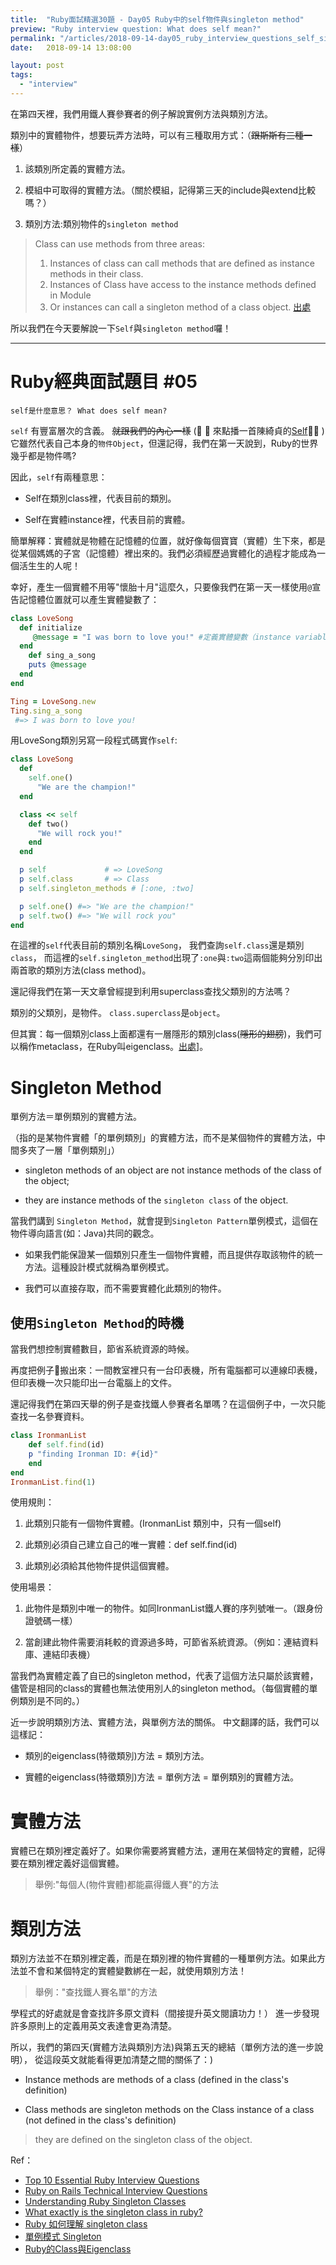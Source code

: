 ```yaml
---
title:  "Ruby面試精選30題 - Day05 Ruby中的self物件與singleton method"
preview: "Ruby interview question: What does self mean?"
permalink: "/articles/2018-09-14-day05_ruby_interview_questions_self_singleton_method"
date:   2018-09-14 13:08:00

layout: post
tags: 
  - "interview"
---
```


在第四天裡，我們用鐵人賽參賽者的例子解說實例方法與類別方法。

<!-- more -->

類別中的實體物件，想要玩弄方法時，可以有三種取用方式：（~~跟斯斯有三種一樣~~）

1. 該類別所定義的實體方法。

2. 模組中可取得的實體方法。（關於模組，記得第三天的include與extend比較嗎？）

3. 類別方法:類別物件的`singleton method`

> Class can use methods from three areas:
> 1) Instances of class can call methods that are defined as instance methods in their class.
> 2) Instances of Class have access to the instance methods defined in Module
> 3) Or instances can call a singleton method of a class object. [出處](https://medium.com/@lauren.kroner/ruby-class-vs-instance-methods-a5182ce7de49)

所以我們在今天要解說一下`Self`與`singleton method`囉！

---

# Ruby經典面試題目 #05

`self是什麼意思？ What does self mean?`

`self` 有豐富層次的含義。 ~~就跟我們的內心一樣~~ (🎵 🎵 來點播一首陳綺貞的[Self](https://www.youtube.com/watch?v=H1-kEjeO6SI)🎵🎵  ) 它雖然代表自己本身的`物件Object`，但還記得，我們在第一天說到，Ruby的世界幾乎都是物件嗎?

因此，`self`有兩種意思：

* Self在類別class裡，代表目前的類別。

* Self在實體instance裡，代表目前的實體。

簡單解釋：實體就是物體在記憶體的位置，就好像每個寶寶（實體）生下來，都是從某個媽媽的子宮（記憶體）裡出來的。我們必須經歷過實體化的過程才能成為一個活生生的人呢！

幸好，產生一個實體不用等"懷胎十月"這麼久，只要像我們在第一天一樣使用`@`宣告記憶體位置就可以產生實體變數了：

```ruby
class LoveSong
  def initialize
     @message = "I was born to love you!" #定義實體變數（instance variable）@message
  end
    def sing_a_song
    puts @message
  end
end

Ting = LoveSong.new
Ting.sing_a_song
 #=> I was born to love you!
```

用LoveSong類別另寫一段程式碼實作`self`:

```ruby
class LoveSong
  def
    self.one()
      "We are the champion!"
  end

  class << self
    def two()
      "We will rock you!"
    end
  end

  p self             # => LoveSong
  p self.class       # => Class  
  p self.singleton_methods # [:one, :two]

  p self.one() #=> "We are the champion!"
  p self.two() #=> "We will rock you"
end

```

在這裡的`self`代表目前的類別名稱`LoveSong`， 我們查詢`self.class`還是類別`class`， 而這裡的`self.singleton_method`出現了`:one`與`:two`這兩個能夠分別印出兩首歌的類別方法(class method)。

還記得我們在第一天文章曾經提到利用superclass查找父類別的方法嗎？

類別的父類別，是物件。 `class.superclass`是`object`。

但其實：每一個類別class上面都還有一層隱形的類別class(~~隱形的翅膀~~)，我們可以稱作metaclass，在Ruby叫eigenclass。[出處](https://blog.chh.tw/posts/ruby-metaclass-eigenclass/)]。

# Singleton Method

單例方法＝單例類別的實體方法。

（指的是某物件實體「的單例類別」的實體方法，而不是某個物件的實體方法，中間多夾了一層「單例類別」）

* singleton methods of an object are not instance methods of the class of the object;

* they are instance methods of the `singleton class` of the object.

當我們講到 `Singleton Method`，就會提到`Singleton Pattern`單例模式，這個在物件導向語言(如：Java)共同的觀念。

* 如果我們能保證某一個類別只產生一個物件實體，而且提供存取該物件的統一方法。這種設計模式就稱為單例模式。

* 我們可以直接存取，而不需要實體化此類別的物件。

## 使用`Singleton Method`的時機

當我們想控制實體數目，節省系統資源的時候。

再度把例子🌰搬出來：一間教室裡只有一台印表機，所有電腦都可以連線印表機，但印表機一次只能印出一台電腦上的文件。

還記得我們在第四天舉的例子是查找鐵人參賽者名單嗎？在這個例子中，一次只能查找一名參賽資料。

```ruby
class IronmanList
    def self.find(id)
    p "finding Ironman ID: #{id}"
    end
end
IronmanList.find(1)
```

使用規則：

1. 此類別只能有一個物件實體。(IronmanList 類別中，只有一個self)

2. 此類別必須自己建立自己的唯一實體：def self.find(id)

3. 此類別必須給其他物件提供這個實體。

使用場景：

1. 此物件是類別中唯一的物件。如同IronmanList鐵人賽的序列號唯一。（跟身份證號碼一樣）

2. 當創建此物件需要消耗較的資源過多時，可節省系統資源。（例如：連結資料庫、連結印表機）

當我們為實體定義了自已的singleton method，代表了這個方法只屬於該實體，儘管是相同的class的實體也無法使用別人的singleton method。（每個實體的單例類別是不同的。）

近一步說明類別方法、實體方法，與單例方法的關係。 中文翻譯的話，我們可以這樣記：

* 類別的eigenclass(特徵類別)方法 = 類別方法。

* 實體的eigenclass(特徵類別)方法 = 單例方法 = 單例類別的實體方法。

# 實體方法

實體已在類別裡定義好了。如果你需要將實體方法，運用在某個特定的實體，記得要在類別裡定義好這個實體。
> 舉例:"每個人(物件實體)都能贏得鐵人賽"的方法

# 類別方法

類別方法並不在類別裡定義，而是在類別裡的物件實體的一種單例方法。如果此方法並不會和某個特定的實體變數綁在一起，就使用類別方法！
> 舉例："查找鐵人賽名單"的方法

學程式的好處就是會查找許多原文資料（間接提升英文閱讀功力！）
進一步發現許多原則上的定義用英文表達會更為清楚。

所以，我們的第四天(實體方法與類別方法)與第五天的總結（單例方法的進一步說明）， 從這段英文就能看得更加清楚之間的關係了：)

* Instance methods are methods of a class (defined in the class's definition)

* Class methods are singleton methods on the Class instance of a class (not defined in the class's definition)

> they are defined on the singleton class of the object.

Ref：

* [Top 10 Essential Ruby Interview Questions](https://blog.bater.gq/ruby/2018/02/02/top-10-essential-ruby-interview-questions.html)
* [Ruby on Rails Technical Interview Questions](https://github.com/timurcatakli/ruby-on-rails-interview-questions-answers)
* [Understanding Ruby Singleton Classes](https://www.devalot.com/articles/2008/09/ruby-singleton)
* [What exactly is the singleton class in ruby?](https://stackoverflow.com/questions/212407/what-exactly-is-the-singleton-class-in-ruby)
* [Ruby 如何理解 singleton class](https://ruby-china.org/topics/13276)
* [單例模式 Singleton](http://www.runoob.com/design-pattern/singleton-pattern.html)
* [Ruby的Class與Eigenclass](https://medium.com/@zneuray/ruby%E7%9A%84class%E8%88%87eigenclass-f994aa2b988f)
